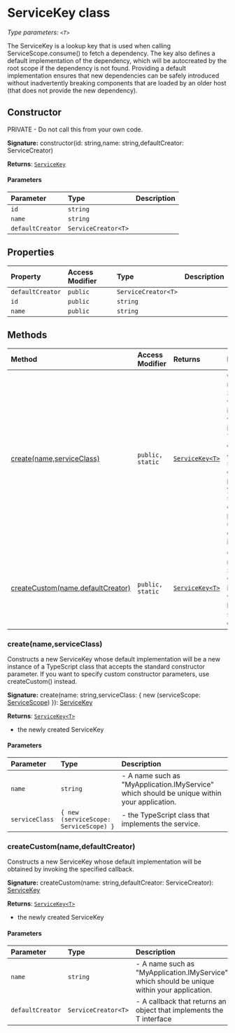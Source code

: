 # ServiceKey <T> class



_Type parameters: `<T>`_

The ServiceKey is a lookup key that is used when calling ServiceScope.consume() 
to fetch a dependency. The key also defines a default implementation of the 
dependency, which will be autocreated by the root scope if the dependency is not found. 
Providing a default implementation ensures that new dependencies can be safely 
introduced without inadvertently breaking components that are loaded by an older host 
(that does not provide the new dependency).


## Constructor
PRIVATE - Do not call this from your own code.

**Signature:** constructor(id: string,name: string,defaultCreator: ServiceCreator<T>)

**Returns**: [`ServiceKey`](../sp-client-base/servicekey.md)



#### Parameters


| Parameter	   | Type    | Description |
|:-------------|:---------------|:------------|
| `id`    | `string` |  |
| `name`    | `string` |  |
| `defaultCreator`    | `ServiceCreator<T>` |  |


## Properties

| Property	   | Access Modifier | Type	| Description|
|:-------------|:----|:-------|:-----------|
|`defaultCreator`     | `public` | `ServiceCreator<T>` |  |
|`id`     | `public` | `string` |  |
|`name`     | `public` | `string` |  |




## Methods

| Method	   | Access Modifier | Returns	| Description|
|:-------------|:----|:-------|:-----------|
|[create<T>(name,serviceClass)](#create<t>nameserviceclass)     | `public, static` | [`ServiceKey<T>`](../sp-client-base/servicekey.md) | Constructs a new ServiceKey whose default implementation will be a new instance of  a TypeScript class that accepts the standard constructor parameter. If you want to  specify custom constructor parameters, use createCustom() instead. |
|[createCustom<T>(name,defaultCreator)](#createcustom<t>namedefaultcreator)     | `public, static` | [`ServiceKey<T>`](../sp-client-base/servicekey.md) | Constructs a new ServiceKey whose default implementation will be obtained  by invoking the specified callback. |





### create<T>(name,serviceClass)

Constructs a new ServiceKey whose default implementation will be a new instance of 
a TypeScript class that accepts the standard constructor parameter. If you want to 
specify custom constructor parameters, use createCustom() instead.

**Signature:** create<T>(name: string,serviceClass: { new (serviceScope: [ServiceScope](../sp-client-base/servicescope.md)) }): [ServiceKey](../sp-client-base/servicekey.md)<T>

**Returns**: [`ServiceKey<T>`](../sp-client-base/servicekey.md)

- the newly created ServiceKey

#### Parameters


| Parameter	   | Type    | Description |
|:-------------|:---------------|:------------|
| `name`    | `string` | - A name such as "MyApplication.IMyService" which should be unique within  your application. |
| `serviceClass`    | `{ new (serviceScope: ServiceScope) }` | - the TypeScript class that implements the service. |


### createCustom<T>(name,defaultCreator)

Constructs a new ServiceKey whose default implementation will be obtained 
by invoking the specified callback.

**Signature:** createCustom<T>(name: string,defaultCreator: ServiceCreator<T>): [ServiceKey](../sp-client-base/servicekey.md)<T>

**Returns**: [`ServiceKey<T>`](../sp-client-base/servicekey.md)

- the newly created ServiceKey

#### Parameters


| Parameter	   | Type    | Description |
|:-------------|:---------------|:------------|
| `name`    | `string` | - A name such as "MyApplication.IMyService" which should be unique within  your application. |
| `defaultCreator`    | `ServiceCreator<T>` | - A callback that returns an object that implements the T interface |


